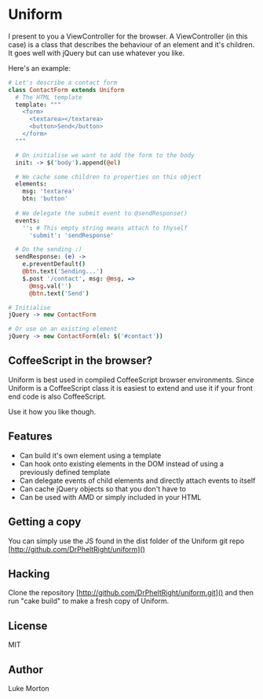 # Uniform

I present to you a ViewController for the browser. A
ViewController (in this case) is a class that describes the
behaviour of an element and it's children. It goes well with
jQuery but can use whatever you like.

Here's an example:

``` coffeescript
# Let's describe a contact form
class ContactForm extends Uniform
  # The HTML template
  template: """
    <form>
      <textarea></textarea>
      <button>Send</button>
    </form>
  """

  # On initialise we want to add the form to the body
  init: -> $('body').append(@el)

  # We cache some children to properties on this object
  elements:
    msg: 'textarea'
    btn: 'button'
  
  # We delegate the submit event to @sendResponse()
  events:
    '': # This empty string means attach to thyself
      'submit': 'sendResponse'

  # Do the sending :)
  sendResponse: (e) ->
    e.preventDefault()
    @btn.text('Sending...')
    $.post '/contact', msg: @msg, =>
      @msg.val('')
      @btn.text('Send')

# Initialise
jQuery -> new ContactForm

# Or use on an existing element
jQuery -> new ContactForm(el: $('#contact'))
```

## CoffeeScript in the browser?

Uniform is best used in compiled CoffeeScript browser
environments. Since Uniform is a CoffeeScript class it is
easiest to extend and use it if your front end code is also
CoffeeScript.

Use it how you like though.

## Features

 - Can build it's own element using a template
 - Can hook onto existing elements in the DOM instead of using
   a previously defined template
 - Can delegate events of child elements and directly attach
   events to itself
 - Can cache jQuery objects so that you don't have to
 - Can be used with AMD or simply included in your HTML

## Getting a copy

You can simply use the JS found in the dist folder of the
Uniform git repo [http://github.com/DrPheltRight/uniform]()

## Hacking

Clone the repository [http://github.com/DrPheltRight/uniform.git]()
and then run "cake build" to make a fresh copy of Uniform.

## License

MIT

## Author

Luke Morton